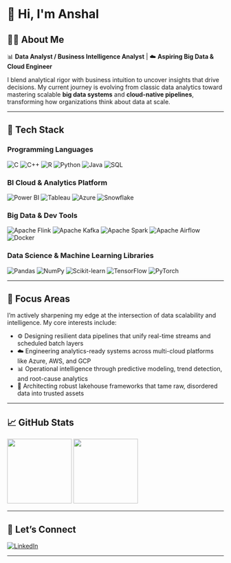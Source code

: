 # 👋 Hi, I'm Anshal

## 👨‍💻 About Me

📊 **Data Analyst / Business Intelligence Analyst** | ☁️ **Aspiring Big Data & Cloud Engineer**

I blend analytical rigor with business intuition to uncover insights that drive decisions. My current journey is evolving from classic data analytics toward mastering scalable **big data systems** and **cloud-native pipelines**, transforming how organizations think about data at scale.

---

## 🚀 Tech Stack

### Programming Languages

![C](https://img.shields.io/badge/C-C28800?style=for-the-badge&logo=c&logoColor=white)
![C++](https://img.shields.io/badge/C++-C28800?style=for-the-badge&logo=c%2B%2B&logoColor=white)
![R](https://img.shields.io/badge/R-C28800?style=for-the-badge&logo=r&logoColor=white)
![Python](https://img.shields.io/badge/Python-C28800?style=for-the-badge&logo=python&logoColor=white)
![Java](https://img.shields.io/badge/Java-C28800?style=for-the-badge&logo=java&logoColor=white)
![SQL](https://img.shields.io/badge/SQL-C28800?style=for-the-badge&logo=postgresql&logoColor=white)

### BI Cloud & Analytics Platform

![Power BI](https://img.shields.io/badge/PowerBI-C28800?style=for-the-badge&logo=powerbi&logoColor=white)
![Tableau](https://img.shields.io/badge/Tableau-C28800?style=for-the-badge&logo=tableau&logoColor=white)
![Azure](https://img.shields.io/badge/Azure-C28800?style=for-the-badge&logo=microsoft&logoColor=white)
![Snowflake](https://img.shields.io/badge/Snowflake-C28800?style=for-the-badge&logo=snowflake&logoColor=white)

### Big Data & Dev Tools

![Apache Flink](https://img.shields.io/badge/Apache%20Flink-C28800?style=for-the-badge&logo=apacheflink&logoColor=white)
![Apache Kafka](https://img.shields.io/badge/Apache%20Kafka-C28800?style=for-the-badge&logo=apachekafka&logoColor=white)
![Apache Spark](https://img.shields.io/badge/Apache%20Spark-C28800?style=for-the-badge&logo=apachespark&logoColor=white)
![Apache Airflow](https://img.shields.io/badge/Apache%20Airflow-C28800?style=for-the-badge&logo=apacheairflow&logoColor=white)
![Docker](https://img.shields.io/badge/Docker-C28800?style=for-the-badge&logo=docker&logoColor=white)

### Data Science & Machine Learning Libraries

![Pandas](https://img.shields.io/badge/Pandas-C28800?style=for-the-badge&logo=pandas&logoColor=white)
![NumPy](https://img.shields.io/badge/NumPy-C28800?style=for-the-badge&logo=numpy&logoColor=white)
![Scikit-learn](https://img.shields.io/badge/Scikit--Learn-C28800?style=for-the-badge&logo=scikit-learn&logoColor=white)
![TensorFlow](https://img.shields.io/badge/TensorFlow-C28800?style=for-the-badge&logo=tensorflow&logoColor=white)
![PyTorch](https://img.shields.io/badge/PyTorch-C28800?style=for-the-badge&logo=pytorch&logoColor=white)

--- 
## 🎯 Focus Areas

I’m actively sharpening my edge at the intersection of data scalability and intelligence. My core interests include:
- ⚙️ Designing resilient data pipelines that unify real-time streams and scheduled batch layers
- ☁️ Engineering analytics-ready systems across multi-cloud platforms like Azure, AWS, and GCP
- 📊 Operational intelligence through predictive modeling, trend detection, and root-cause analytics
- 🧱 Architecting robust lakehouse frameworks that tame raw, disordered data into trusted assets

---

## 📈 GitHub Stats

<p align="left">
  <img src="https://github-readme-stats.vercel.app/api?username=anshalchopra&show_icons=true&theme=radical" height="150" />
  <img src="https://github-readme-stats.vercel.app/api/top-langs/?username=anshalchopra&layout=compact&theme=radical" height="150"/>
</p>

---

## 🤝 Let’s Connect

[![LinkedIn](https://img.shields.io/badge/LinkedIn-Anshal-blue?style=flat&logo=linkedin)](https://linkedin.com/in/anshalc)

---
